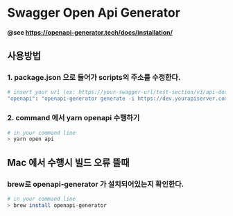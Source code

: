 # Swagger Open Api Generator

#### @see https://openapi-generator.tech/docs/installation/

## 사용방법

### 1. package.json 으로 들어가 scripts의 주소를 수정한다.

```bash
# insert your url (ex: https://your-swagger-url/test-section/v3/api-docs)
"openapi": "openapi-generator generate -i https://dev.yourapiserver.com/openapi.json -g typescript-axios -o ./models -c ./openapi.json --skip-validate-spec"
```

### 2. command 에서 yarn openapi 수행하기

```bash
# in your command line
> yarn open api
```

## Mac 에서 수행시 빌드 오류 뜰때

### brew로 openapi-generator 가 설치되어있는지 확인한다.
```bash
# in your command line
> brew install openapi-generator
```